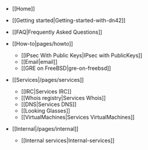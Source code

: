  * [[Home]]
  * [[Getting started|Getting-started-with-dn42]]
  * [[FAQ|Frequently Asked Questions]]

* [[How-to|pages/howto]]
  * [[IPsec With Public Keys|IPsec with PublicKeys]]
  * [[Email|email]]
  * [[GRE on FreeBSD|gre-on-freebsd]]

* [[Services|/pages/services]]
  * [[IRC|Services IRC]]
  * [[Whois registry|Services Whois]]
  * [[DNS|Services DNS]]
  * [[Looking Glasses]]
  * [[VirtualMachines|Services VirtualMachines]]

* [[Internal|/pages/internal]]
  * [[Internal services|Internal-services]]